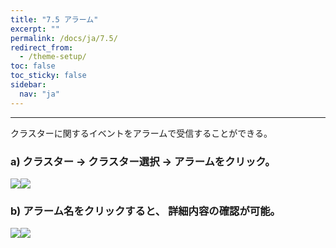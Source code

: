 ```yaml
---
title: "7.5 アラーム"
excerpt: ""
permalink: /docs/ja/7.5/
redirect_from:
  - /theme-setup/
toc: false
toc_sticky: false
sidebar:
  nav: "ja"
---
```



---

クラスターに関するイベントをアラームで受信することができる。

### a\) クラスター → クラスター選択 → アラームをクリック。
![](/assets/JP/2.5/5.5_1.png)![](/assets/JP/2.5/5.5_2.png)

### b\) アラーム名をクリックすると、 詳細内容の確認が可能。
![](/assets/JP/2.5/5.5_3.png)![](/assets/JP/2.5/5.5_4.png)

